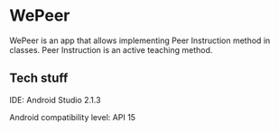 # WePeer

WePeer is an app that allows implementing Peer Instruction method in classes. Peer Instruction is an active teaching method.

## Tech stuff

IDE: Android Studio 2.1.3

Android compatibility level: API 15